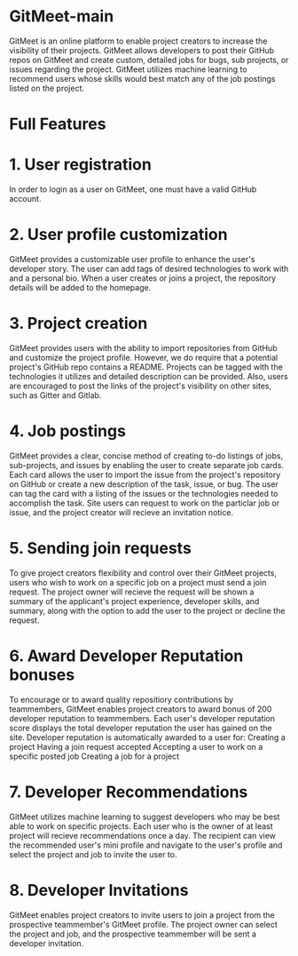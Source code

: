# GitMeet-main
GitMeet is an online platform to enable project creators to increase the visibility of their projects. GitMeet allows developers to post their GitHub repos on GitMeet and create custom, detailed jobs for bugs, sub projects, or issues regarding the project. GitMeet utilizes machine learning to recommend users whose skills would best match any of the job postings listed on the project.

# Full Features

# 1. User registration

In order to login as a user on GitMeet, one must have a valid GitHub account. 

# 2. User profile customization

GitMeet provides a customizable user profile to enhance the user's developer story. The user can add tags of desired technologies to work with and a personal bio. When a user creates or joins a project, the repository details will be added to the homepage.

# 3. Project creation

GitMeet provides users with the ability to import repositories from GitHub and customize the project profile. However, we do require that a potential project's GitHub repo contains a README. Projects can be tagged with the technologies it utilizes and detailed description can be provided. Also, users are encouraged to post the links of the project's visibility on other sites, such as Gitter and Gitlab.

# 4. Job postings

GitMeet provides a clear, concise method of creating to-do listings of jobs, sub-projects, and issues by enabling the user to create separate job cards. Each card allows the user to import the issue from the project's repository on GitHub or create a new description of the task, issue, or bug. The user can tag the card with a listing of the issues or the technologies needed to accomplish the task. Site users can request to work on the particlar job or issue, and the project creator will recieve an invitation notice.

# 5. Sending join requests

To give project creators flexibility and control over their GitMeet projects, users who wish to work on a specific job on a project must send a join request. The project owner will recieve the request will be shown a summary of the applicant's project experience, developer skills, and summary, along with the option to add the user to the project or decline the request.

# 6. Award Developer Reputation bonuses

To encourage or to award quality repositiory contributions by teammembers, GitMeet enables project creators to award bonus of 200 developer reputation to teammembers. Each user's developer reputation score displays the total developer reputation the user has gained on the site. Developer reputation is automatically awarded to a user for: Creating a project Having a join request accepted Accepting a user to work on a specific posted job Creating a job for a project

# 7. Developer Recommendations

GitMeet utilizes machine learning to suggest developers who may be best able to work on specific projects. Each user who is the owner of at least project will recieve recommendations once a day. The recipient can view the recommended user's mini profile and navigate to the user's profile and select the project and job to invite the user to.

# 8. Developer Invitations

GitMeet enables project creators to invite users to join a project from the prospective teammember's GitMeet profile. The project owner can select the project and job, and the prospective teammember will be sent a developer invitation.
